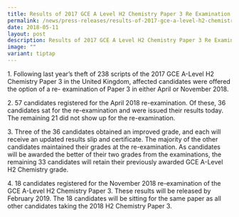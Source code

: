 ```yaml
---
title: Results of 2017 GCE A Level H2 Chemistry Paper 3 Re Examination
permalink: /news/press-releases/results-of-2017-gce-a-level-h2-chemistry-paper-3-re-examination/
date: 2018-05-11
layout: post
description: Results of 2017 GCE A Level H2 Chemistry Paper 3 Re Examination
image: ""
variant: tiptap
---
```

<p>1. Following last year’s theft of 238 scripts of the 2017 GCE A-Level
H2 Chemistry Paper 3 in the United Kingdom, affected candidates were offered
the option of a re- examination of Paper 3 in either April or November
2018.</p>
<p>2. 57 candidates registered for the April 2018 re-examination. Of these,
36 candidates sat for the re-examination and were issued their results
today. The remaining 21 did not show up for the re-examination.</p>
<p>3. Three of the 36 candidates obtained an improved grade, and each will
receive an updated results slip and certificate. The majority of the other
candidates maintained their grades at the re-examination. As candidates
will be awarded the better of their two grades from the examinations, the
remaining 33 candidates will retain their previously awarded GCE A-Level
H2 Chemistry grade.</p>
<p>4. 18 candidates registered for the November 2018 re-examination of the
GCE A-Level H2 Chemistry Paper 3. These results will be released by February
2019. The 18 candidates will be sitting for the same paper as all other
candidates taking the 2018 H2 Chemistry Paper 3.</p>